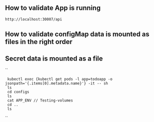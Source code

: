 ## How to validate App is running
``
     http://localhost:30007/api
``

## How to validate configMap data is mounted as files in the right order
## Secret data is mounted as a file

``
     
     kubectl exec {kubectl get pods -l app=todoapp -o jsonpath='{.items[0].metadata.name}'} -it -- sh 
     ls
     cd configs
     ls
     cat APP_ENV // Testing-volumes
     cd ..
     ls

``
